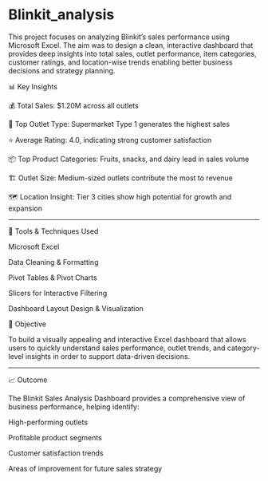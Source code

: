 # Blinkit_analysis
This project focuses on analyzing Blinkit’s sales performance using Microsoft Excel. The aim was to design a clean, interactive dashboard that provides deep insights into total sales, outlet performance, item categories, customer ratings, and location-wise trends enabling better business decisions and strategy planning.


📊 Key Insights

💰 Total Sales: $1.20M across all outlets

🏬 Top Outlet Type: Supermarket Type 1 generates the highest sales

⭐ Average Rating: 4.0, indicating strong customer satisfaction

📦 Top Product Categories: Fruits, snacks, and dairy lead in sales volume

🏗 Outlet Size: Medium-sized outlets contribute the most to revenue

🗺 Location Insight: Tier 3 cities show high potential for growth and expansion

---

🧰 Tools & Techniques Used

Microsoft Excel

Data Cleaning & Formatting

Pivot Tables & Pivot Charts

Slicers for Interactive Filtering

Dashboard Layout Design & Visualization

🎯 Objective

To build a visually appealing and interactive Excel dashboard that allows users to quickly understand sales performance, outlet trends, and category-level insights in order to support data-driven decisions.


---

📈 Outcome

The Blinkit Sales Analysis Dashboard provides a comprehensive view of business performance, helping identify:

High-performing outlets

Profitable product segments

Customer satisfaction trends

Areas of improvement for future sales strategy

